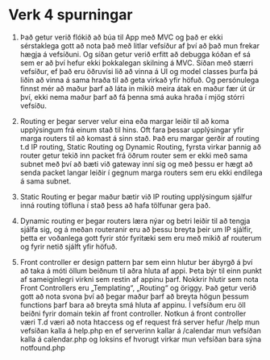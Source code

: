 # Verk 4 spurningar

1.	Það getur verið flókið að búa til App með MVC og það er ekki sérstaklega gott að nota það með litlar vefsíður af því að það mun frekar hægja á vefsíðuni. Og síðan getur verið erfitt að debugga kóðan ef sá sem er að því hefur ekki þokkalegan skilning á MVC. Síðan með stærri vefsíður, ef það eru öðruvísi lið að vinna á UI og model classes þurfa þá liðin að vinna á sama hraða til að geta virkað yfir höfuð. Og persónulega  finnst mér að maður þarf að láta in mikið meira átak en maður fær út úr því, ekki nema maður þarf að fá þenna smá auka hraða í mjög stórri vefsíðu.

2.	Routing er þegar server velur eina eða margar leiðir til að koma upplýsingum frá einum stað til hins. Oft fara þessar upplýsingar yfir marga routers til að komast á sinn stað. Það eru margar gerðir af routing t.d IP routing, Static Routing og Dynamic Routing, fyrsta virkar þannig að router getur tekið inn packet frá öðrum router sem er ekki með sama subnet með því að bæti við gateway inní sig og með þessu er hægt að senda packet langar leiðir í gegnum marga routers sem eru ekki endilega á sama subnet.

3.	Static Routing er þegar maður bætir við IP routing upplýsingum sjálfur inná routing töfluna í stað þess að hafa tölfunar gera það.

4.	Dynamic routing er þegar routers læra nýar og betri leiðir til að tengja sjálfa sig, og á meðan routeranir eru að þessu breyta þeir um IP sjálfir, þetta er voðanlega gott fyrir stór fyritæki sem eru með mikið af routerum og fyrir netið sjálft yfir höfuð.

5.	Front controller er design pattern þar sem einn hlutur ber ábyrgð á því að taka á móti öllum beiðnum til aðra hluta af appi. Þeta býr til einn punkt af sameiginlegri virkni sem restin af appinu þarf. Nokkrir hlutir sem nota Front Controllers eru „Templating“, „Routing“ og öriggy. Það getur verið gott að nota svona því að þegar maður þarf að breyta högun þessum functions þarf bara að breyta smá hluta af appinu. Í vefsíðum eru öll beiðni fyrir domain tekin af front controller. Notkun á front controller væri T.d væri að nota htaccess og ef request frá server hefur /help mun vefsíðan kalla á help.php en ef serverinn kallar á /calendar mun vefsíðan kalla á calendar.php og loksins ef hvorugt virkar mun vefsíðan bara sýna notfound.php
